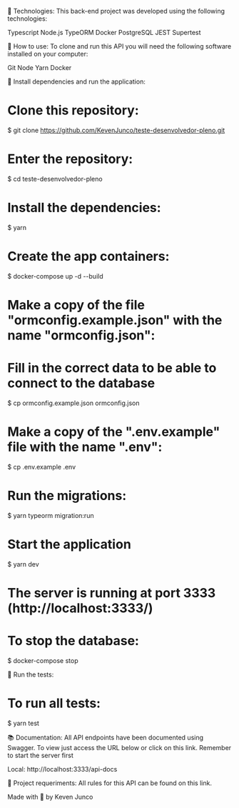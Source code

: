 🚀 Technologies:
This back-end project was developed using the following technologies:

Typescript
Node.js
TypeORM
Docker
PostgreSQL
JEST
Supertest

👷 How to use: 
To clone and run this API you will need the following software installed on your computer:

Git
Node
Yarn
Docker

🔌 Install dependencies and run the application:
# Clone this repository:
$ git clone https://github.com/KevenJunco/teste-desenvolvedor-pleno.git

# Enter the repository:
$ cd teste-desenvolvedor-pleno

# Install the dependencies:
$ yarn

# Create the app containers:
$ docker-compose up -d --build

# Make a copy of the file "ormconfig.example.json" with the name "ormconfig.json":
# Fill in the correct data to be able to connect to the database
$ cp ormconfig.example.json ormconfig.json

# Make a copy of the ".env.example" file with the name ".env":
$ cp .env.example .env

# Run the migrations:
$ yarn typeorm migration:run

# Start the application
$ yarn dev

# The server is running at port 3333 (http://localhost:3333/)

# To stop the database:
$ docker-compose stop

🧪 Run the tests:
# To run all tests:
$ yarn test


📚 Documentation:
All API endpoints have been documented using Swagger. To view just access the URL below or click on this link.
Remember to start the server first

Local: http://localhost:3333/api-docs


📌 Project requeriments:
All rules for this API can be found on this link.


Made with 💙 by Keven Junco 